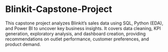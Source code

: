 # Blinkit-Capstone-Project
This capstone project analyzes Blinkit’s sales data using SQL, Python (EDA), and Power BI to uncover key business insights. It covers data cleaning, KPI generation, exploratory analysis, and dashboard creation, providing recommendations on outlet performance, customer preferences, and product demand.
